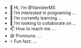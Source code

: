 - 👋 Hi, I’m @VanisterMS
- 👀 I’m interested in programing ...
- 🌱 I’m currently learning ...
- 💞️ I’m looking to collaborate on ...
- 📫 How to reach me ...
- 😄 Pronouns: ...
- ⚡ Fun fact: ...

<!---
VanisterMS/VanisterMS is a ✨ special ✨ repository because its `README.md` (this file) appears on your GitHub profile.
You can click the Preview link to take a look at your changes.
--->
